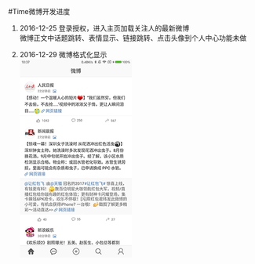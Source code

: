 #Time微博开发进度
1. 2016-12-25 登录授权，进入主页加载关注人的最新微博<br>
微博正文中话题跳转、表情显示、链接跳转、点击头像到个人中心功能未做<p>
2. 2016-12-29 微博格式化显示<br>
![image](https://github.com/yanxing/TimeWeibo/raw/master/image/2.png)

